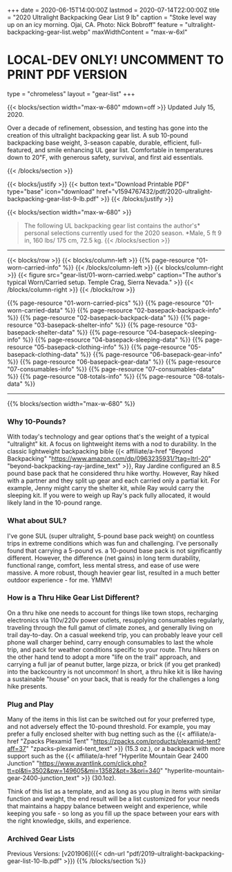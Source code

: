 +++
date = 2020-06-15T14:00:00Z
lastmod = 2020-07-14T22:00:00Z
title = "2020 Ultralight Backpacking Gear List 9 lb"
caption = "Stoke level way up on an icy morning. Ojai, CA. Photo: Nick Bobroff"
feature = "ultralight-backpacking-gear-list.webp"
maxWidthContent = "max-w-6xl"

# LOCAL-DEV ONLY! UNCOMMENT TO PRINT PDF VERSION
type = "chromeless"
layout = "gear-list"
+++

{{< blocks/section width="max-w-680" mdown=off >}}
<time class="text-raven-700" datetime="2020-07-14T22:00:00Z">Updated July 15, 2020.</time>

<p class="lead mt-0">Over a decade of refinement, obsession, and testing has gone into the creation of this ultralight backpacking gear list. A sub 10-pound backpacking base weight, 3-season capable, durable, efficient, full-featured, and smile enhancing UL gear list. Comfortable in temperatures down to 20&#8457;, with generous safety, survival, and first aid essentials.</p>
{{< /blocks/section >}}

{{< blocks/justify >}}
{{< button text="Download Printable PDF" type="base" icon="download" href="v1594767432/pdf/2020-ultralight-backpacking-gear-list-9-lb.pdf" >}}
{{< /blocks/justify >}}

{{< blocks/section width="max-w-680" >}}
> The following UL backpacking gear list contains the author's* personal selections currently used for the 2020 season. *Male, 5 ft 9 in, 160 lbs/ 175 cm, 72.5 kg.
{{< /blocks/section >}}

* * *

{{< blocks/row >}}
{{< blocks/column-left >}}
{{% page-resource "01-worn-carried-info" %}}
{{< /blocks/column-left >}}
{{< blocks/column-right >}}
{{< figure src="gear-list/01-worn-carried.webp" caption="The author's typical Worn/Carried setup. Temple Crag, Sierra Nevada." >}}
{{< /blocks/column-right >}}
{{< /blocks/row >}}

{{% page-resource "01-worn-carried-pics" %}}
{{% page-resource "01-worn-carried-data" %}}
{{% page-resource "02-basepack-backpack-info" %}}
{{% page-resource "02-basepack-backpack-data" %}}
{{% page-resource "03-basepack-shelter-info" %}}
{{% page-resource "03-basepack-shelter-data" %}}
{{% page-resource "04-basepack-sleeping-info" %}}
{{% page-resource "04-basepack-sleeping-data" %}}
{{% page-resource "05-basepack-clothing-info" %}}
{{% page-resource "05-basepack-clothing-data" %}}
{{% page-resource "06-basepack-gear-info" %}}
{{% page-resource "06-basepack-gear-data" %}}
{{% page-resource "07-consumables-info" %}}
{{% page-resource "07-consumables-data" %}}
{{% page-resource "08-totals-info" %}}
{{% page-resource "08-totals-data" %}}

* * *

{{% blocks/section width="max-w-680" %}}
### Why 10-Pounds?

With today's technology and gear options that's the weight of a typical "ultralight" kit. A focus on lightweight items with a nod to durability. In the classic lightweight backpacking bible {{< affiliate/a-href "Beyond Backpacking" "https://www.amazon.com/dp/0963235931/?tag=ltrl-20" "beyond-backpacking-ray-jardine_text" >}}, Ray Jardine configured an 8.5 pound base pack that he considered thru hike worthy. However, Ray hiked with a partner and they split up gear and each carried only a partial kit. For example, Jenny might carry the shelter kit, while Ray would carry the sleeping kit. If you were to weigh up Ray's pack fully allocated, it would likely land in the 10-pound range.

### What about SUL?

I've gone SUL (super ultralight, 5-pound base pack weight) on countless trips in extreme conditions which was fun and challenging. I've personally found that carrying a 5-pound vs. a 10-pound base pack is not significantly different. However, the difference (net gains) in long term durability, functional range, comfort, less mental stress, and ease of use were massive. A more robust, though heavier gear list, resulted in a much better outdoor experience - for me. YMMV!

### How is a Thru Hike Gear List Different?

On a thru hike one needs to account for things like town stops, recharging electronics via 110v/220v power outlets, resupplying consumables regularly, traveling through the full gamut of climate zones, and generally living on trail day-to-day. On a casual weekend trip, you can probably leave your cell phone wall charger behind, carry enough consumables to last the whole trip, and pack for weather conditions specific to your route. Thru hikers on the other hand tend to adopt a more "life on the trail" approach, and carrying a full jar of peanut butter, large pizza, or brick (if you get pranked) into the backcountry is not uncommon! In short, a thru hike kit is like having a sustainable "house" on your back, that is ready for the challenges a long hike presents.

### Plug and Play

Many of the items in this list can be switched out for your preferred type, and not adversely effect the 10-pound threshold. For example, you may prefer a fully enclosed shelter with bug netting such as the {{< affiliate/a-href "Zpacks Plexamid Tent" "https://zpacks.com/products/plexamid-tent?aff=37" "zpacks-plexamid-tent_text" >}} (15.3 oz.), or a backpack with more support such as the {{< affiliate/a-href "Hyperlite Mountain Gear 2400 Junction" "https://www.avantlink.com/click.php?tt=pl&ti=3502&pw=149605&mi=13582&pt=3&pri=340" "hyperlite-mountain-gear-2400-junction_text" >}} (30.1oz).

Think of this list as a template, and as long as you plug in items with similar function and weight, the end result will be a list customized for your needs that maintains a happy balance between weight and experience, while keeping you safe - so long as you fill up the space between your ears with the right knowledge, skills, and experience.

### Archived Gear Lists

Previous Versions: [v201906]({{< cdn-url "pdf/2019-ultralight-backpacking-gear-list-10-lb.pdf" >}})
{{% /blocks/section %}}
